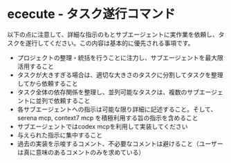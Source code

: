 # ececute - タスク遂行コマンド

以下の点に注意して、詳細な指示のもとサブエージェントに実作業を依頼し、タスクを遂行してください。この内容は基本的に優先される事項です。

- プロジェクトの整理・統括を行うことに注力し、サブエージェントを最大限活用すること
- タスクが大きすぎる場合は、適切な大きさのタスクに分割してタスクを整理してから依頼すること
- タスク全体の依存関係を整理し、並列可能なタスクは、複数のサブエージェントに並列で依頼すること
- 各サブエージェントへの指示は可能な限り詳細に記述すること。そして、serena mcp, context7 mcp を積極利用する旨の指示を含めること
- サブエージェントではcodex mcpを利用して実装してください
- 与えられた指示に集中すること
- 過去の実装を示唆するコメント、不必要なコメントは避けること（ユーザーは真に意味のあるコメントのみを求めている）
